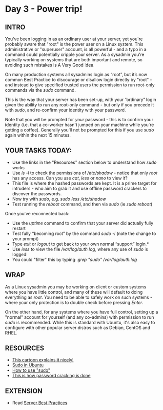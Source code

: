 # Day 3 - Power trip!

## INTRO
You've been logging in as an ordinary user at your server, yet you're probably aware that "root" is the power user on a Linux system. This administrative or "superuser" account, is all powerful - and a typo in a command could potentially cripple your server. As a sysadmin you're typically working on systems that are both important and remote, so avoiding such mistakes is A Very Good Idea.  

On many production systems all sysadmins login as “root”, but it’s now common Best Practice to discourage or disallow login directly by "root" - and instead to give specified trusted users the permission to run root-only commands via the *sudo* command. 

This is the way that your server has been set-up, with your “ordinary” login given the ability to run any root-only command  - but only if you precede it with *sudo*, and re-confirm your identity with your password.

Note that you will be prompted for *your* password - this is to confirm your identity (i.e. that a co-worker hasn't jumped on your machine while you're getting a coffee). Generally you'll not be prompted for this if you use *sudo* again within the next 15 minutes.  

## YOUR TASKS TODAY:
* Use the links in the "Resources" section below to understand how *sudo* works
* Use *ls -l* to check the permissions of */etc/shadow* - notice that only *root* has any access. Can you use *cat*, *less* or *nano* to view it?
* This file is where the hashed passwords are kept. It is a prime target for intruders - who aim to grab it and use offline password crackers to discover the passwords.
* Now try with *sudo*, e.g. *sudo less /etc/shadow*
* Test running the *reboot* command, and then via *sudo* (ie *sudo reboot*)

Once you've reconnected back:
* Use the *uptime* command to confirm that your server did actually fully restart
* Test fully “becoming root” by the command *sudo -i*  (note the change to your prompt) 
* Type _exit_ or _logout_ to get back to your own normal “support” login.* 
* Use *less* to view the file */var/log/auth.log*, where any use of *sudo* is logged
* You could "filter" this by typing: *grep "sudo" /var/log/auth.log* 


## WRAP
As a Linux sysadmin you may be working on client or custom systems where you have little control, and many of these will default to doing everything as *root*. You need to be able to safely work on such systems - where your only protection is to double check before pressing *Enter*.

On the other hand, for any systems where you have full control, setting up a "normal" account for yourself (and any co-admins) with permission to run *sudo*  is recommended. While this is standard with Ubuntu, it's also easy to configure with other  popular server distros such as Debian, CentOS and RHEL.

## RESOURCES
* [This cartoon explains it nicely!](http://xkcd.com/149/)
* [Sudo in Ubuntu](https://help.ubuntu.com/community/RootSudo)
* [How to use "sudo"](https://www.howtoforge.com/tutorial/sudo-beginners-guide/)
* [This is how password cracking is done](https://null-byte.wonderhowto.com/how-to/crack-shadow-hashes-after-getting-root-linux-system-0186386/)

## EXTENSION
* Read [Server Best Practices](http://www.cyberciti.biz/tips/linux-unix-bsd-openssh-server-best-practices.html) 

